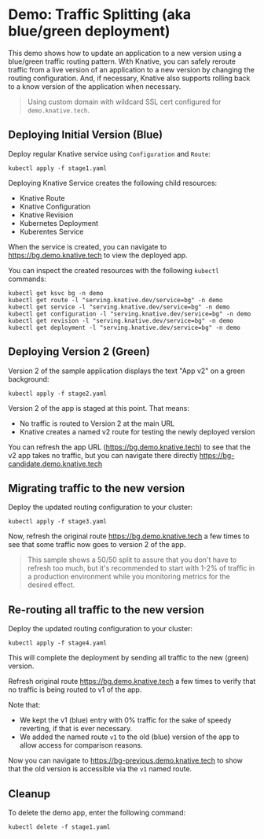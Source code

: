 # Demo: Traffic Splitting (aka blue/green deployment)

This demo shows how to update an application to a new version using a blue/green
traffic routing pattern. With Knative, you can safely reroute traffic from a live version
of an application to a new version by changing the routing configuration. And, if necessary, Knative also supports rolling back to a know version of the application when necessary.

> Using custom domain with wildcard SSL cert configured for `demo.knative.tech`.

## Deploying Initial Version (Blue)

Deploy regular Knative service using `Configuration` and `Route`:

`kubectl apply -f stage1.yaml`

Deploying Knative Service creates the following child resources:

* Knative Route
* Knative Configuration
* Knative Revision
* Kubernetes Deployment
* Kuberentes Service

When the service is created, you can navigate to https://bg.demo.knative.tech to view the deployed app.

You can inspect the created resources with the following `kubectl` commands:

```shell
kubectl get ksvc bg -n demo
kubectl get route -l "serving.knative.dev/service=bg" -n demo
kubectl get service -l "serving.knative.dev/service=bg" -n demo
kubectl get configuration -l "serving.knative.dev/service=bg" -n demo
kubectl get revision -l "serving.knative.dev/service=bg" -n demo
kubectl get deployment -l "serving.knative.dev/service=bg" -n demo
```

## Deploying Version 2 (Green)

Version 2 of the sample application displays the text "App v2" on a green background:

`kubectl apply -f stage2.yaml`

Version 2 of the app is staged at this point. That means:

* No traffic is routed to Version 2 at the main URL
* Knative creates a named v2 route for testing the newly deployed version


You can refresh the app URL (https://bg.demo.knative.tech) to see that
the v2 app takes no traffic, but you can navigate there directly https://bg-candidate.demo.knative.tech

## Migrating traffic to the new version

Deploy the updated routing configuration to your cluster:

`kubectl apply -f stage3.yaml`

Now, refresh the original route https://bg.demo.knative.tech a few times to see
that some traffic now goes to version 2 of the app.

> This sample shows a 50/50 split to assure that you don't have to refresh too much, but it's recommended to start with 1-2% of traffic in a production environment while you monitoring metrics for the desired effect.

## Re-routing all traffic to the new version

Deploy the updated routing configuration to your cluster:

`kubectl apply -f stage4.yaml`

This will complete the deployment by sending all traffic to the new (green) version.

Refresh original route https://bg.demo.knative.tech a few times to verify that
no traffic is being routed to v1 of the app.

Note that:

* We kept the v1 (blue) entry with 0% traffic for the sake of speedy reverting, if that is ever necessary.
* We added the named route `v1` to the old (blue) version of the app to allow access for comparison reasons.

Now you can navigate to https://bg-previous.demo.knative.tech to show that the old version
is accessible via the `v1` named route.

## Cleanup

To delete the demo app, enter the following command:

```
kubectl delete -f stage1.yaml
```
